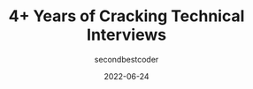 ---
author: secondbestcoder
date: 2022-06-24
draft: true
permalink: false
publisher: thepracticaldev
tags:
  - interviewing
  - career
target_url: https://dev.to/adityatyagi/4-years-of-cracking-technical-interviews-24o0
title: 4+ Years of Cracking Technical Interviews
---